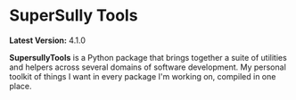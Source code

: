 SuperSully Tools
================

**Latest Version:** 4.1.0

**SupersullyTools** is a Python package that brings together a suite of utilities and helpers across several domains of
software development. My personal toolkit of things I want in every package I'm working on, compiled in one place.

